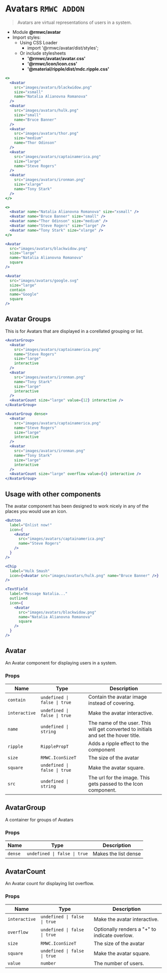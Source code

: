 # Avatars `RMWC ADDON`

> Avatars are virtual representations of users in a system.

- Module **@rmwc/avatar**
- Import styles:
  - Using CSS Loader
    - import '@rmwc/avatar/dist/styles';
  - Or include stylesheets
    - **'@rmwc/avatar/avatar.css'**
    - **'@rmwc/icon/icon.css'**
    - **'@material/ripple/dist/mdc.ripple.css'**


```jsx
<>
  <Avatar
    src="images/avatars/blackwidow.png"
    size="xsmall"
    name="Natalia Alianovna Romanova"
  />
  <Avatar
    src="images/avatars/hulk.png"
    size="small"
    name="Bruce Banner"
  />
  <Avatar
    src="images/avatars/thor.png"
    size="medium"
    name="Thor Odinson"
  />
  <Avatar
    src="images/avatars/captainamerica.png"
    size="large"
    name="Steve Rogers"
  />
  <Avatar
    src="images/avatars/ironman.png"
    size="xlarge"
    name="Tony Stark"
  />
</>
```

```jsx
<>
  <Avatar name="Natalia Alianovna Romanova" size="xsmall" />
  <Avatar name="Bruce Banner" size="small" />
  <Avatar name="Thor Odinson" size="medium" />
  <Avatar name="Steve Rogers" size="large" />
  <Avatar name="Tony Stark" size="xlarge" />
</>
```

```jsx
<Avatar
  src="images/avatars/blackwidow.png"
  size="large"
  name="Natalia Alianovna Romanova"
  square
/>
```

```jsx
<Avatar
  src="images/avatars/google.svg"
  size="large"
  contain
  name="Google"
  square
/>
```

## Avatar Groups

This is for Avatars that are displayed in a corellated grouping or list.

```jsx
<AvatarGroup>
  <Avatar
    src="images/avatars/captainamerica.png"
    name="Steve Rogers"
    size="large"
    interactive
  />
  <Avatar
    src="images/avatars/ironman.png"
    name="Tony Stark"
    size="large"
    interactive
  />
  <AvatarCount size="large" value={12} interactive />
</AvatarGroup>
```

```jsx
<AvatarGroup dense>
  <Avatar
    src="images/avatars/captainamerica.png"
    name="Steve Rogers"
    size="large"
    interactive
  />
  <Avatar
    src="images/avatars/ironman.png"
    name="Tony Stark"
    size="large"
    interactive
  />
  <AvatarCount size="large" overflow value={4} interactive />
</AvatarGroup>
```

## Usage with other components

The avatar component has been designed to work nicely in any of the places you would use an icon.

```jsx
<Button
  label="Enlist now!"
  icon={
    <Avatar
      src="images/avatars/captainamerica.png"
      name="Steve Rogers"
    />
  }
/>
```

```jsx
<Chip
  label="Hulk Smash"
  icon={<Avatar src="images/avatars/hulk.png" name="Bruce Banner" />}
/>
```

```jsx
<TextField
  label="Message Natalia..."
  outlined
  icon={
    <Avatar
      src="images/avatars/blackwidow.png"
      name="Natalia Alianovna Romanova"
      square
    />
  }
/>
```

## Avatar
An Avatar component for displaying users in a system.

### Props

| Name | Type | Description |
|------|------|-------------|
| `contain` | `undefined \| false \| true` | Contain the avatar image instead of covering. |
| `interactive` | `undefined \| false \| true` | Make the avatar interactive. |
| `name` | `undefined \| string` | The name of the user. This will get converted to initials and set the hover title. |
| `ripple` | `RipplePropT` | Adds a ripple effect to the component |
| `size` | `RMWC.IconSizeT` | The size of the avatar |
| `square` | `undefined \| false \| true` | Make the avatar square. |
| `src` | `undefined \| string` | The url for the image. This gets passed to the Icon component. |


## AvatarGroup
A container for groups of Avatars

### Props

| Name | Type | Description |
|------|------|-------------|
| `dense` | `undefined \| false \| true` | Makes the list dense |


## AvatarCount
An Avatar count for displaying list overflow.

### Props

| Name | Type | Description |
|------|------|-------------|
| `interactive` | `undefined \| false \| true` | Make the avatar interactive. |
| `overflow` | `undefined \| false \| true` | Optionally renders a "+" to indicate overlow. |
| `size` | `RMWC.IconSizeT` | The size of the avatar |
| `square` | `undefined \| false \| true` | Make the avatar square. |
| `value` | `number` | The number of users. |


